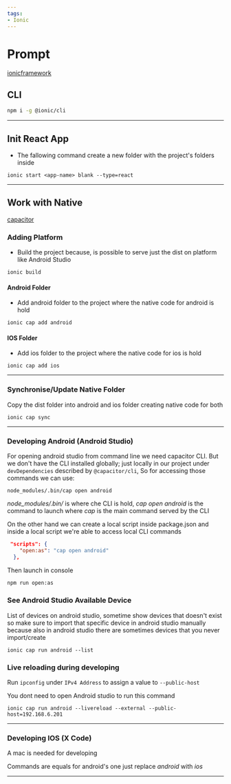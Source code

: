```yaml
---
tags: 
- Ionic
---
```


# Prompt

[ionicframework](https://ionicframework.com/)

## CLI

```bash
npm i -g @ionic/cli
```

---

## Init React App

- The fallowing command create a new folder with the project's folders inside

```
ionic start <app-name> blank --type=react
```

---

## Work with Native

[capacitor](https://capacitorjs.com/)

### Adding Platform

- Build the project because, is possible to serve just the dist on platform like Android Studio

```
ionic build
```

#### Android Folder

- Add android folder to the project where the native code for android is hold

```
ionic cap add android
```

#### IOS Folder

- Add ios folder to the project where the native code for ios is hold

```
ionic cap add ios
```

---

### Synchronise/Update Native Folder

Copy the dist folder into android and ios folder creating native code for both

```
ionic cap sync
```

---

### Developing Android (Android Studio)

For opening android studio from command line we need capacitor CLI. But we don't have the CLI installed globally; just locally in our project under `devDependencies` described by `@capacitor/cli`, So for accessing those commands we can use:

```
node_modules/.bin/cap open android
```

_node_modules/.bin/_ is where che CLI is hold, _cap open android_ is the command to launch where _cap_ is the main command served by the CLI

On the other hand we can create a local script inside package.json and inside a local script we're able to access local CLI commands

```json
 "scripts": {
    "open:as": "cap open android"
  },
```

Then launch in console

```bash
npm run open:as
```

### See Android Studio Available Device

List of devices on android studio, sometime show devices that doesn't exist so make sure to import that specific device in android studio manually because also in android studio there are sometimes devices that you never import/create

```
ionic cap run android --list
```

### Live reloading during developing

Run `ipconfig` under `IPv4 Address` to assign a value to `--public-host`

You dont need to open Android studio to run this command

```
ionic cap run android --livereload --external --public-host=192.168.6.201
```

---

### Developing IOS (X Code)

A mac is needed for developing

Commands are equals for android's one just replace _android_ with _ios_

---
